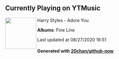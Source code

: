 ## Currently Playing on YTMusic

[<img align="left" width="100" src="https://lh3.googleusercontent.com/S81rF7hb7asyWLPyVpaUmHUlUrdY-2yWh4R-OYUiaT-rLNf3z-ipKX_A1z6YDKeqaXph7iP38h73QGE">](https://music.youtube.com/channel/UCVacQ2t5GUZ2t_J3Ia9BynA)

Harry Styles - Adore You

**Albums**: Fine Line

Last updated at 08/27/2020 16:51

#### Generated with [20chan/github-now](https://github.com/20chan/github-now)


<!--
**20chan/20chan** is a ✨ _special_ ✨ repository because its `README.md` (this file) appears on your GitHub profile.

Here are some ideas to get you started:

- 🔭 I’m currently working on ...
- 🌱 I’m currently learning ...
- 👯 I’m looking to collaborate on ...
- 🤔 I’m looking for help with ...
- 💬 Ask me about ...
- 📫 How to reach me: ...
- 😄 Pronouns: ...
- ⚡ Fun fact: ...
-->
